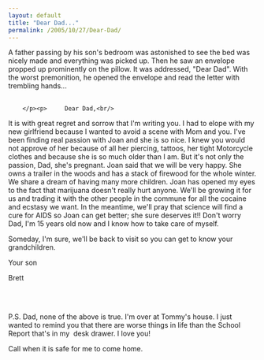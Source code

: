 ```yaml
---
layout: default
title: "Dear Dad..."
permalink: /2005/10/27/Dear-Dad/
---
```


A father passing by his son's bedroom was astonished to see the bed was
nicely made and everything was picked up. Then he saw an envelope
propped up prominently on the pillow. It was addressed, &quot;Dear Dad&quot;.
With the worst premonition, he opened the envelope and read the letter
with trembling hands... <br/>  <br/> <p>
		
		</p><p>  	Dear Dad,<br/>
It is with great regret and sorrow that I'm writing you. I had to elope
with my new girlfriend because I wanted to avoid a scene with Mom and
you. I've been finding real passion with Joan and she is so nice. I
knew you would not approve of her because of all her piercing, tattoos,
her tight Motorcycle clothes and because she is so much older than I
am. But it's not only the passion, Dad, she's pregnant. Joan said that
we will be very happy. She owns a trailer in the woods and has a stack
of firewood for the whole winter. We share a dream of having many more
children. Joan has opened my eyes to the fact that marijuana doesn't
really hurt anyone. We'll be growing it for us and trading it with the
other people in the commune for all the cocaine and ecstasy we want. In
the meantime, we'll pray that science will find a cure for AIDS so Joan
can get better; she sure deserves it!! Don't worry Dad, I'm 15 years
old now and I know how to take care of myself. </p>  <p>  	Someday, I'm sure, we'll be back to visit so you can get to know your  	grandchildren.  </p>  <p>Your son</p>  <p>Brett</p>  <br/>  <br/>  <p>
P.S. Dad, none of the above is true. I'm over at Tommy's house. I just
wanted to remind you that there are worse things in life than the School Report that's in my&nbsp; desk drawer. I love you! <br/></p><p>Call when it
is safe for me to come home. </p>